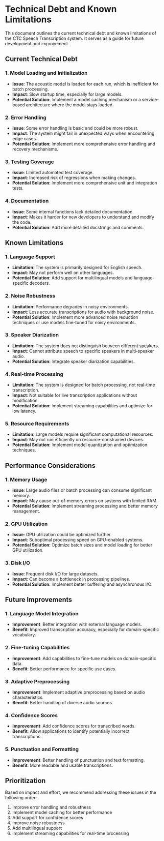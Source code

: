 # Technical Debt and Known Limitations

This document outlines the current technical debt and known limitations of the CTC Speech Transcription system. It serves as a guide for future development and improvement.

## Current Technical Debt

### 1. Model Loading and Initialization

- **Issue**: The acoustic model is loaded for each run, which is inefficient for batch processing.
- **Impact**: Slow startup time, especially for large models.
- **Potential Solution**: Implement a model caching mechanism or a service-based architecture where the model stays loaded.

### 2. Error Handling

- **Issue**: Some error handling is basic and could be more robust.
- **Impact**: The system might fail in unexpected ways when encountering edge cases.
- **Potential Solution**: Implement more comprehensive error handling and recovery mechanisms.

### 3. Testing Coverage

- **Issue**: Limited automated test coverage.
- **Impact**: Increased risk of regressions when making changes.
- **Potential Solution**: Implement more comprehensive unit and integration tests.

### 4. Documentation

- **Issue**: Some internal functions lack detailed documentation.
- **Impact**: Makes it harder for new developers to understand and modify the code.
- **Potential Solution**: Add more detailed docstrings and comments.

## Known Limitations

### 1. Language Support

- **Limitation**: The system is primarily designed for English speech.
- **Impact**: May not perform well on other languages.
- **Potential Solution**: Add support for multilingual models and language-specific decoders.

### 2. Noise Robustness

- **Limitation**: Performance degrades in noisy environments.
- **Impact**: Less accurate transcriptions for audio with background noise.
- **Potential Solution**: Implement more advanced noise reduction techniques or use models fine-tuned for noisy environments.

### 3. Speaker Diarization

- **Limitation**: The system does not distinguish between different speakers.
- **Impact**: Cannot attribute speech to specific speakers in multi-speaker audio.
- **Potential Solution**: Integrate speaker diarization capabilities.

### 4. Real-time Processing

- **Limitation**: The system is designed for batch processing, not real-time transcription.
- **Impact**: Not suitable for live transcription applications without modification.
- **Potential Solution**: Implement streaming capabilities and optimize for low latency.

### 5. Resource Requirements

- **Limitation**: Large models require significant computational resources.
- **Impact**: May not run efficiently on resource-constrained devices.
- **Potential Solution**: Implement model quantization and optimization techniques.

## Performance Considerations

### 1. Memory Usage

- **Issue**: Large audio files or batch processing can consume significant memory.
- **Impact**: May cause out-of-memory errors on systems with limited RAM.
- **Potential Solution**: Implement streaming processing and better memory management.

### 2. GPU Utilization

- **Issue**: GPU utilization could be optimized further.
- **Impact**: Suboptimal processing speed on GPU-enabled systems.
- **Potential Solution**: Optimize batch sizes and model loading for better GPU utilization.

### 3. Disk I/O

- **Issue**: Frequent disk I/O for large datasets.
- **Impact**: Can become a bottleneck in processing pipelines.
- **Potential Solution**: Implement better buffering and asynchronous I/O.

## Future Improvements

### 1. Language Model Integration

- **Improvement**: Better integration with external language models.
- **Benefit**: Improved transcription accuracy, especially for domain-specific vocabulary.

### 2. Fine-tuning Capabilities

- **Improvement**: Add capabilities to fine-tune models on domain-specific data.
- **Benefit**: Better performance for specific use cases.

### 3. Adaptive Preprocessing

- **Improvement**: Implement adaptive preprocessing based on audio characteristics.
- **Benefit**: Better handling of diverse audio sources.

### 4. Confidence Scores

- **Improvement**: Add confidence scores for transcribed words.
- **Benefit**: Allow applications to identify potentially incorrect transcriptions.

### 5. Punctuation and Formatting

- **Improvement**: Better handling of punctuation and text formatting.
- **Benefit**: More readable and usable transcriptions.

## Prioritization

Based on impact and effort, we recommend addressing these issues in the following order:

1. Improve error handling and robustness
2. Implement model caching for better performance
3. Add support for confidence scores
4. Improve noise robustness
5. Add multilingual support
6. Implement streaming capabilities for real-time processing
